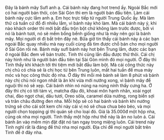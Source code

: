 Đây là bánh mây Sufl anh ạ. Cái bánh này đang hot trend ấy. Ngoài Bắc mới có hai người bán thôi, còn Sài Gòn thì em là người bán đầu tiên. Làm cái bánh này cực lắm anh ạ. Em học trực tiếp từ người Trung Quốc ấy. Mà làm thử cả tuần cứ đổ đi nhiều lắm, vì bánh này khó làm. Mà cái bánh này ý, khi nào khách order thì mới bắt đầu trộn bột chứ không làm trước được, bởi vì nó là bánh tươi, nó sẽ mềm bồng bềnh giống như là mây nên gọi là bánh mây. Mọi người ơi đi bắt trên đây nè. Bữa giờ tin thấy cái bánh này á các bạn ngoài Bắc quay nhiều mà nay cuối cùng đã tìm được chỗ bán cho mọi người ở Sài Gòn rồi nè. Bánh mây sufl bánh này hot bên Trung lắm, được các bạn ở ngoài Bắc đem về bán trước. Tinh thì cũng lần đầu được thử thôi. Cái chị này hình như là người bán đầu tiên tại Sài Gòn mình đó mọi người. Ở đây thì Tinh thấy khi khách tới thì tiệm mới bắt đầu làm bột. Mà cái công thức này chị chủ có chia sẻ là chị học từ bên Trung luôn, mất hai tuần để mua máy móc và học công thức đó nha. Ở đây thì mỗi mẻ bánh sẽ làm 8 phút và bánh này chị chủ nói ngon nhất là ăn khi vừa mới nướng xong, vì bánh mây để nguội thì nó sẽ xẹp. Cái bánh nhìn nó núng na núng nính thấy cưng ha. Ở đây thì chị có tới tám vị, matcha đậu đỏ, khoai môn hạnh nhân, xoài ngọt chai, đào ngọt chai, dâu tươi, Oreo sôla, caramel dừa nướng, rong biển sợi và trân châu đường đen nha. Mỗi hộp sẽ có hai bánh và bánh khi nướng trứng sẽ cho cái sốt kem chi này cái vị nó sẽ chua chua béo béo, và mọi người chọn topping gì thì quán sẽ cho loại đó. Giá là 35.000đ một hộp nha, cũng ok nha mọi người. Tinh thấy một hộp như thế này là ăn no luôn á. Cái bánh ăn vào mềm mịn đặt đặt nó tan ngay trong miệng luôn. Cái trend này Tinh nghĩ rất là đáng để thử nha mọi người. Địa chỉ để mọi người bắt trên Tinh để ở đây nha.